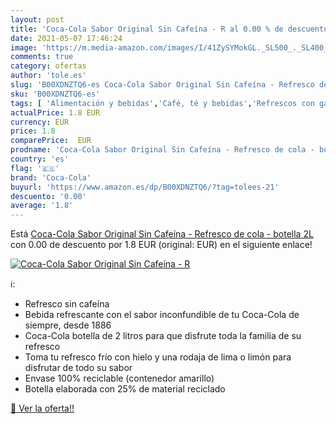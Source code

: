 ```yaml
---
layout: post
title: 'Coca-Cola Sabor Original Sin Cafeína - R al 0.00 % de descuento'
date: 2021-05-07 17:46:24
image: 'https://m.media-amazon.com/images/I/41ZySYMokGL._SL500_._SL400_.jpg'
comments: true
category: ofertas
author: 'tole.es'
slug: 'B00XDNZTQ6-es Coca-Cola Sabor Original Sin Cafeína - Refresco de cola -...'
sku: 'B00XDNZTQ6-es'
tags: [ 'Alimentación y bebidas','Café, té y bebidas','Refrescos con gas','Refrescos de cola','coca-cola', ]
actualPrice: 1.8 EUR
currency: EUR
price: 1.8
comparePrice:  EUR
prodname: 'Coca-Cola Sabor Original Sin Cafeína - Refresco de cola - botella 2L'
country: 'es'
flag: '🇪🇸'
brand: 'Coca-Cola'
buyurl: 'https://www.amazon.es/dp/B00XDNZTQ6/?tag=tolees-21'
descuento: '0.00'
average: '1.8'
---
```


Está [Coca-Cola Sabor Original Sin Cafeína - Refresco de cola - botella 2L](https://www.amazon.es/dp/B00XDNZTQ6/?tag=tolees-21) con 0.00 de descuento por 1.8 EUR (original:  EUR) en el siguiente enlace!

[![Coca-Cola Sabor Original Sin Cafeína - R](https://m.media-amazon.com/images/I/41ZySYMokGL._SL500_._SL400_.jpg)](https://www.amazon.es/dp/B00XDNZTQ6/?tag=tolees-21)

ℹ️:

- Refresco sin cafeína
- Bebida refrescante con el sabor inconfundible de tu Coca-Cola de siempre, desde 1886
- Coca-Cola botella de 2 litros para que disfrute toda la familia de su refresco
- Toma tu refresco frío con hielo y una rodaja de lima o limón para disfrutar de todo su sabor
- Envase 100% reciclable (contenedor amarillo)
- Botella elaborada con 25% de material reciclado

[🛒 Ver la oferta!!](https://www.amazon.es/dp/B00XDNZTQ6/?tag=tolees-21)
